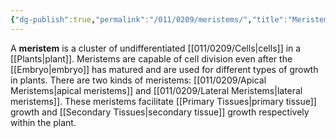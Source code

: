 ```yaml
---
{"dg-publish":true,"permalink":"/011/0209/meristems/","title":"Meristems","tags":["BIOL412","BIOL320"],"created":"2024-09-26T15:21:11.000-07:00","updated":"2025-01-24T10:30:14.680-08:00"}
---
```


A **meristem** is a cluster of undifferentiated [[011/0209/Cells\|cells]] in a [[Plants\|plant]]. Meristems are capable of cell division even after the [[Embryo\|embryo]] has matured and are used for different types of growth in plants. There are two kinds of meristems: [[011/0209/Apical Meristems\|apical meristems]] and [[011/0209/Lateral Meristems\|lateral meristems]]. These meristems facilitate [[Primary Tissues\|primary tissue]] growth and [[Secondary Tissues\|secondary tissue]] growth respectively within the plant.